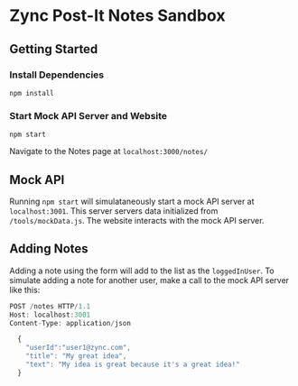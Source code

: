 # Zync Post-It Notes Sandbox

## Getting Started

### Install Dependencies

```
npm install
```

### Start Mock API Server and Website

```
npm start
```

Navigate to the Notes page at `localhost:3000/notes/`

## Mock API

Running `npm start` will simulataneously start a mock API server at `localhost:3001`. This server servers data initialized from `/tools/mockData.js`. The website interacts with the mock API server.

## Adding Notes

Adding a note using the form will add to the list as the `loggedInUser`.
To simulate adding a note for another user, make a call to the mock API server like this:

```js
POST /notes HTTP/1.1
Host: localhost:3001
Content-Type: application/json

  {
  	"userId":"user1@zync.com",
    "title": "My great idea",
    "text": "My idea is great because it's a great idea!"
  }
```

